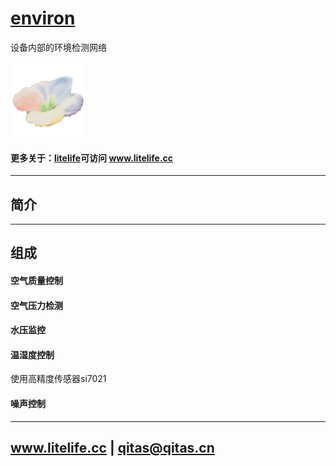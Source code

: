 ﻿# [environ](https://github.com/litfe/environ) 
 
设备内部的环境检测网络

[![sites](litelife/litelife.png)](http://www.litelife.cc)

#### 更多关于：[litelife](https://github.com/litfe/litelife)可访问 www.litelife.cc

---

## 简介



---

## 组成

#### 空气质量控制

#### 空气压力检测

#### 水压监控

#### 温湿度控制

使用高精度传感器si7021

#### 噪声控制

---

##  www.litelife.cc   |   qitas@qitas.cn
